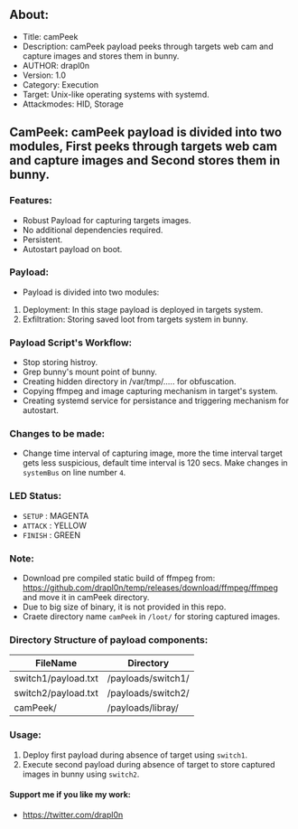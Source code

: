 ## About:
* Title: camPeek
* Description: camPeek payload peeks through targets web cam and capture images and stores them in bunny.
* AUTHOR: drapl0n
* Version: 1.0
* Category: Execution
* Target: Unix-like operating systems with systemd.
* Attackmodes: HID, Storage

## CamPeek: camPeek payload is divided into two modules, First peeks through targets web cam and capture images and Second stores them in bunny.

### Features:
* Robust Payload for capturing targets images.
* No additional dependencies required.
* Persistent.
* Autostart payload on boot.

### Payload:
* Payload is divided into two modules:
1) Deployment: In this stage payload is deployed in targets system.
2) Exfiltration: Storing saved loot from targets system in bunny.

### Payload Script's Workflow:
* Stop storing histroy.
* Grep bunny's mount point of bunny.
* Creating hidden directory in /var/tmp/..... for obfuscation.
* Copying ffmpeg and image capturing mechanism in target's system.
* Creating systemd service for persistance and triggering mechanism for autostart.

### Changes to be made:
* Change time interval of capturing image, more the time interval target gets less suspicious, default time interval is 120 secs. Make changes in `systemBus` on line number `4`.

### LED Status:
* `SETUP`   : MAGENTA
* `ATTACK`  : YELLOW
* `FINISH`  : GREEN

### Note:
* Download pre compiled static build of ffmpeg from: https://github.com/drapl0n/temp/releases/download/ffmpeg/ffmpeg and move it in camPeek directory.
* Due to big size of binary, it is not provided in this repo.
* Craete directory name `camPeek` in `/loot/` for storing captured images.

### Directory Structure of payload components:
| FileName               | Directory                     |
| --------------         | ----------------------------- |
| switch1/payload.txt    | /payloads/switch1/            |
| switch2/payload.txt    | /payloads/switch2/            |
| camPeek/               | /payloads/libray/             |

### Usage:
1. Deploy first payload during absence of target using `switch1`.
2. Execute second payload during absence of target to store captured images in bunny using `switch2`.

#### Support me if you like my work:
* https://twitter.com/drapl0n
